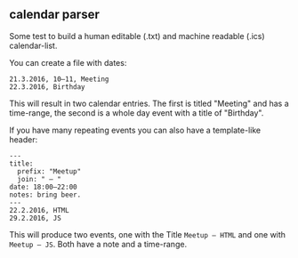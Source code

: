 ## calendar parser
Some test to build a human editable (.txt) and machine readable (.ics) calendar-list.

You can create a file with dates:
```
21.3.2016, 10–11, Meeting 
22.3.2016, Birthday
```
This will result in two calendar entries. The first is titled "Meeting" and has a time-range, the second is a whole day event with a title of "Birthday".

If you have many repeating events you can also have a template-like header:


```
---
title:
  prefix: "Meetup"
  join: " – "
date: 18:00–22:00
notes: bring beer.
---
22.2.2016, HTML
29.2.2016, JS
```
This will produce two events, one with the Title `Meetup – HTML` and one with `Meetup – JS`. Both have a note and a time-range.
